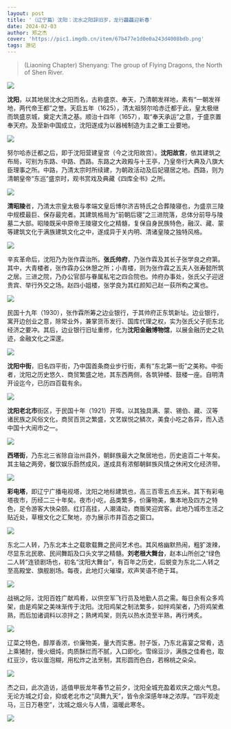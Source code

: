 ```yaml
---
layout: post
title: '（辽宁篇）沈阳：沈水之阳辞旧岁，龙行龘龘迎新春'
date: 2024-02-03
author: 郑之杰
cover: 'https://pic1.imgdb.cn/item/67b477e1d0e0a243d4008bdb.png'
tags: 游记
---
```


> (Liaoning Chapter) Shenyang: The group of Flying Dragons, the North of Shen River.

![](https://pic1.imgdb.cn/item/67b477e1d0e0a243d4008bdb.png)

**沈阳**，以其地居沈水之阳而名，古称盛京、奉天，乃清朝发祥地，素有“一朝发祥地，两代帝王都”之誉。天启五年（1625），清太祖努尔哈赤迁都于此，皇太极继而筑盛京城，奠定大清之基。顺治十四年（1657），取“奉天承运”之意，于盛京置奉天府。及至新中国成立，沈阳遂成为以器械制造为主之重工业要地。

![](https://pic.imgdb.cn/item/676bf1eed0e0a243d4ea4ab5.png)

努尔哈赤迁都之后，即于沈阳营建皇宫（今之沈阳故宫）。**沈阳故宫**，依其建筑之布局，可别为东路、中路、西路。东路之大政殿与十王亭，乃皇帝行大典及八旗大臣理事之所。中路，乃清太宗时所续建，为朝政活动及后妃寝居之地。西路，则为清朝皇帝“东巡”盛京时，观书赏戏及典藏《四库全书》之所。

![](https://pic.imgdb.cn/item/676bf24cd0e0a243d4ea4ac4.png)


**清昭陵**者，乃清太宗皇太极与孝端文皇后博尔济吉特氏之合葬陵寝也，为盛京三陵中规模最巨、保存最完者。其建筑格局为“前朝后寝”之三进院落，总体分前导与陵墓二大部。昭陵既采中原帝王陵寝文化之精髓，复保自身民族特色，融汉、藏、蒙等建筑文化于满族建筑文化之中，遂成异于关内明、清诸皇陵之独特风格。

![](https://pic1.imgdb.cn/item/67b474bed0e0a243d4008a11.png)

辛亥革命后，沈阳乃为张作霖治所。**张氏帅府**，乃张作霖及其长子张学良之府第。其中，大青楼者，张作霖办公休憩之所；小青楼，则为张作霖之五夫人张寿懿所筑之居。三进之院，乃办公官邸与眷属私宅之四合院也。帅府办事处，张氏父子迎迓贵宾、举行外交之场。赵四小姐楼，张学良为其红颜知己赵一荻所构之寓也。

![](https://pic.imgdb.cn/item/676bf22cd0e0a243d4ea4ac2.png)

民国十九年（1930），张作霖所筹之边业银行，于其帅府正东筑新址。边业银行，寓开边创业之意，除常业外，兼掌货币发行、国库代理之权，实为张氏父子扼东北经济之要冲。其后，边业银行旧址重修，化为**沈阳金融博物馆**，以展金融历史之轨迹，金融文化之深邃。

![](https://pic.imgdb.cn/item/676bf1f0d0e0a243d4ea4ab7.png)

**沈阳中街**，旧名四平街，乃中国首条商业步行街，素有“东北第一街”之美称。中街者，沈阳之历史悠久、商贸繁盛之地，其东西两侧，各筑钟楼、鼓楼一座。自明清开设迄今，已历四百载有余。

![](https://pic.imgdb.cn/item/676bf1efd0e0a243d4ea4ab6.png)

**沈阳老北市**街区，于民国十年（1921）开埠。以其独具满、蒙、锡伯、藏、汉等诸民族之风俗文化，商贸百货之繁盛，文艺娱悦之鳞次，美食小吃之各异，而入选中国十大闹市之一。

![](https://pic.imgdb.cn/item/676bf22bd0e0a243d4ea4ac1.png)

**西塔街**，乃东北三省除自治州县外，朝鲜族最大之聚居地也，历史逾百二十年矣。其主轴之两旁，餐饮娱乐蔚然成风，遂成具有浓郁朝鲜族风情之休闲文化经济带。

![](https://pic.imgdb.cn/item/676bf1eed0e0a243d4ea4ab4.png)

**彩电塔**，即辽宁广播电视塔，沈阳之地标建筑也，高三百零五点五米。其下有彩电塔夜市，历经二三十年矣。夜市小吃，品类繁多，价廉物美，集本地及四方之特色，足令游客大快朵颐。红灯高挂，人潮涌动，商贩笑迎宾客。此地乃城市生活之贴近处，草根文化之汇聚地，亦为展示市井百态之窗口。

![](https://pic1.imgdb.cn/item/67b476bbd0e0a243d4008b69.png)

东北二人转，乃东北本土之载歌载舞之民间艺术也。其风格幽默热闹，粗犷泼辣，尽显东北民歌、民间舞蹈及口头文学之精髓。**刘老根大舞台**，赵本山所创之“绿色二人转”连锁剧场也，初名“沈阳大舞台”，有百年之历史，后蜕变为东北二人转之至高殿堂、旗舰剧场。每夜，此地灯火璀璨，欢声笑语不绝于耳。

![](https://pic.imgdb.cn/item/676bf24dd0e0a243d4ea4ac6.png)

战祸之际，沈阳百姓广献鸡肴，以供空军飞行员及地勤人员之需。每日余有众多鸡架，由是鸡架之美味渐传于沈阳。沈阳鸡架之制法繁多，如拌鸡架者，乃将鸡架煮熟，而后加诸调料以凉拌之；熟烤鸡架，则先以热水烫至半熟，再行烤炙。

![](https://pic.imgdb.cn/item/676bf1f0d0e0a243d4ea4ab8.png)

辽菜之特色，醇厚香浓，价廉物美，量大而实惠。肘子饭，乃东北喜宴之常肴，选上乘猪肘，慢火细炖，肉质酥烂而不腻，入口即化。雪绵豆沙，满族之佳肴也，取红豆沙，佐以蛋泡糊，用松炸之法烹制，其形圆而色白，若棉桃之朵朵。

![](https://pic.imgdb.cn/item/676bf22ad0e0a243d4ea4ac0.png)

杰之曰，此次造访，适值甲辰龙年春节之前夕，沈阳全城充盈着欢庆之烟火气息。无论方城之灯会，抑或老北市之“凤舞九天”，皆令余深感年味之浓厚。“四平观走马，三日万巷空”，沈城之烟火与人情，温暖此寒冬。

![](https://pic.imgdb.cn/item/676bf24cd0e0a243d4ea4ac5.png)
